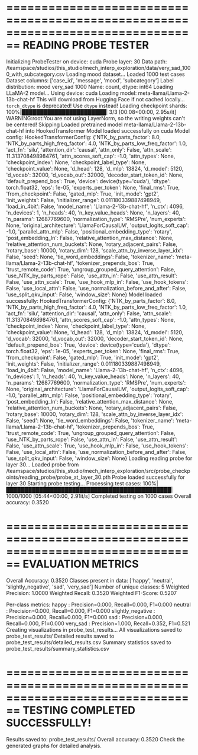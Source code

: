 ================================================================================
READING PROBE TESTER
================================================================================
Initializing ProbeTester on device: cuda
Probe layer: 30
Data path: /teamspace/studios/this_studio/mech_interp_exploration/data/very_sad_1000_with_subcategory.csv
Loading mood dataset...
Loaded 1000 test cases
Dataset columns: ['case_id', 'message', 'mood', 'subcategory']
Label distribution:
mood
very_sad    1000
Name: count, dtype: int64
Loading LLaMA-2 model...
Using device: cuda
Loading model: meta-llama/Llama-2-13b-chat-hf
This will download from Hugging Face if not cached locally...
`torch_dtype` is deprecated! Use `dtype` instead!
Loading checkpoint shards: 100%|███████████████████████| 3/3 [00:08<00:00,  2.95s/it]
WARNING:root:You are not using LayerNorm, so the writing weights can't be centered! Skipping
Loaded pretrained model meta-llama/Llama-2-13b-chat-hf into HookedTransformer
Model loaded successfully on cuda
Model config: HookedTransformerConfig:
{'NTK_by_parts_factor': 8.0,
 'NTK_by_parts_high_freq_factor': 4.0,
 'NTK_by_parts_low_freq_factor': 1.0,
 'act_fn': 'silu',
 'attention_dir': 'causal',
 'attn_only': False,
 'attn_scale': 11.313708498984761,
 'attn_scores_soft_cap': -1.0,
 'attn_types': None,
 'checkpoint_index': None,
 'checkpoint_label_type': None,
 'checkpoint_value': None,
 'd_head': 128,
 'd_mlp': 13824,
 'd_model': 5120,
 'd_vocab': 32000,
 'd_vocab_out': 32000,
 'decoder_start_token_id': None,
 'default_prepend_bos': True,
 'device': device(type='cuda'),
 'dtype': torch.float32,
 'eps': 1e-05,
 'experts_per_token': None,
 'final_rms': True,
 'from_checkpoint': False,
 'gated_mlp': True,
 'init_mode': 'gpt2',
 'init_weights': False,
 'initializer_range': 0.011180339887498949,
 'load_in_4bit': False,
 'model_name': 'Llama-2-13b-chat-hf',
 'n_ctx': 4096,
 'n_devices': 1,
 'n_heads': 40,
 'n_key_value_heads': None,
 'n_layers': 40,
 'n_params': 12687769600,
 'normalization_type': 'RMSPre',
 'num_experts': None,
 'original_architecture': 'LlamaForCausalLM',
 'output_logits_soft_cap': -1.0,
 'parallel_attn_mlp': False,
 'positional_embedding_type': 'rotary',
 'post_embedding_ln': False,
 'relative_attention_max_distance': None,
 'relative_attention_num_buckets': None,
 'rotary_adjacent_pairs': False,
 'rotary_base': 10000,
 'rotary_dim': 128,
 'scale_attn_by_inverse_layer_idx': False,
 'seed': None,
 'tie_word_embeddings': False,
 'tokenizer_name': 'meta-llama/Llama-2-13b-chat-hf',
 'tokenizer_prepends_bos': True,
 'trust_remote_code': True,
 'ungroup_grouped_query_attention': False,
 'use_NTK_by_parts_rope': False,
 'use_attn_in': False,
 'use_attn_result': False,
 'use_attn_scale': True,
 'use_hook_mlp_in': False,
 'use_hook_tokens': False,
 'use_local_attn': False,
 'use_normalization_before_and_after': False,
 'use_split_qkv_input': False,
 'window_size': None}
Model loaded successfully: HookedTransformerConfig:
{'NTK_by_parts_factor': 8.0,
 'NTK_by_parts_high_freq_factor': 4.0,
 'NTK_by_parts_low_freq_factor': 1.0,
 'act_fn': 'silu',
 'attention_dir': 'causal',
 'attn_only': False,
 'attn_scale': 11.313708498984761,
 'attn_scores_soft_cap': -1.0,
 'attn_types': None,
 'checkpoint_index': None,
 'checkpoint_label_type': None,
 'checkpoint_value': None,
 'd_head': 128,
 'd_mlp': 13824,
 'd_model': 5120,
 'd_vocab': 32000,
 'd_vocab_out': 32000,
 'decoder_start_token_id': None,
 'default_prepend_bos': True,
 'device': device(type='cuda'),
 'dtype': torch.float32,
 'eps': 1e-05,
 'experts_per_token': None,
 'final_rms': True,
 'from_checkpoint': False,
 'gated_mlp': True,
 'init_mode': 'gpt2',
 'init_weights': False,
 'initializer_range': 0.011180339887498949,
 'load_in_4bit': False,
 'model_name': 'Llama-2-13b-chat-hf',
 'n_ctx': 4096,
 'n_devices': 1,
 'n_heads': 40,
 'n_key_value_heads': None,
 'n_layers': 40,
 'n_params': 12687769600,
 'normalization_type': 'RMSPre',
 'num_experts': None,
 'original_architecture': 'LlamaForCausalLM',
 'output_logits_soft_cap': -1.0,
 'parallel_attn_mlp': False,
 'positional_embedding_type': 'rotary',
 'post_embedding_ln': False,
 'relative_attention_max_distance': None,
 'relative_attention_num_buckets': None,
 'rotary_adjacent_pairs': False,
 'rotary_base': 10000,
 'rotary_dim': 128,
 'scale_attn_by_inverse_layer_idx': False,
 'seed': None,
 'tie_word_embeddings': False,
 'tokenizer_name': 'meta-llama/Llama-2-13b-chat-hf',
 'tokenizer_prepends_bos': True,
 'trust_remote_code': True,
 'ungroup_grouped_query_attention': False,
 'use_NTK_by_parts_rope': False,
 'use_attn_in': False,
 'use_attn_result': False,
 'use_attn_scale': True,
 'use_hook_mlp_in': False,
 'use_hook_tokens': False,
 'use_local_attn': False,
 'use_normalization_before_and_after': False,
 'use_split_qkv_input': False,
 'window_size': None}
Loading reading probe for layer 30...
Loaded probe from /teamspace/studios/this_studio/mech_interp_exploration/src/probe_checkpoints/reading_probe/probe_at_layer_30.pth
Probe loaded successfully for layer 30
Starting probe testing...
Processing test cases: 100%|█████████████████████████████████████████████| 1000/1000 [05:44<00:00,  2.91it/s]
Completed testing on 1000 cases
Overall accuracy: 0.3520

================================================================================
EVALUATION METRICS
================================================================================
Overall Accuracy: 0.3520
Classes present in data: ['happy', 'neutral', 'slightly_negative', 'sad', 'very_sad']
Number of unique classes: 5
Weighted Precision: 1.0000
Weighted Recall: 0.3520
Weighted F1-Score: 0.5207

Per-class metrics:
happy               : Precision=0.000, Recall=0.000, F1=0.000
neutral             : Precision=0.000, Recall=0.000, F1=0.000
slightly_negative   : Precision=0.000, Recall=0.000, F1=0.000
sad                 : Precision=0.000, Recall=0.000, F1=0.000
very_sad            : Precision=1.000, Recall=0.352, F1=0.521
Creating visualizations in probe_test_results...
All visualizations saved to probe_test_results/
Detailed results saved to probe_test_results/detailed_results.csv
Summary statistics saved to probe_test_results/summary_statistics.csv

================================================================================
TESTING COMPLETED SUCCESSFULLY!
================================================================================
Results saved to: probe_test_results/
Overall accuracy: 0.3520
Check the generated graphs for detailed analysis.